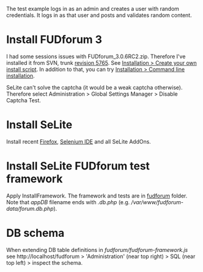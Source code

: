 
The test example logs in as an admin and creates a user with random credentials. It logs in as that user and posts and validates random content.

# Install FUDforum 3 #
I had some sessions issues with FUDforum\_3.0.6RC2.zip. Therefore I've installed it from SVN, trunk [revision 5765](https://code.google.com/p/selite/source/detail?r=5765). See [Installation > Create your own install script](http://cvs.prohost.org/index.php/Installation#Create_your_own_install_script). In addition to that, you can try [Installation > Command line installation](http://cvs.prohost.org/index.php/Installation#Command_line_installation).

SeLite can't solve the captcha (it would be a weak captcha otherwise). Therefore select Administration > Global Settings Manager > Disable Captcha Test.

# Install SeLite #
Install recent [Firefox](http://www.mozilla.org), [Selenium IDE](http://docs.seleniumhq.org/download/) and all SeLite AddOns.

# Install SeLite FUDforum test framework #
Apply InstallFramework. The framework and tests are in [fudforum](https://code.google.com/p/selite/source/browse/fudforum) folder. Note that _appDB_ filename ends with _.db.php_ (e.g. _/var/www/fudforum-data/forum.db.php_).

# DB schema #
When extending DB table definitions in _fudforum/fudforum-framework.js_ see http://localhost/fudforum > 'Administration' (near top right) > SQL (near top left) > inspect the schema.